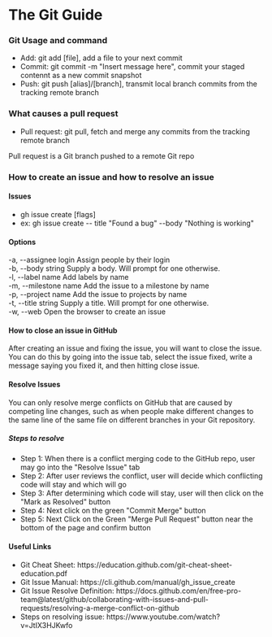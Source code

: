 <h1>The Git Guide</h1>

<h3>Git Usage and command</h3>
<ul>
  <Li>Add: git add [file], add a file to your next commit</li>
  <Li>Commit: git commit -m "Insert message here", commit your staged contennt as a new commit snapshot</li>
  <Li>Push: git push [alias]/[branch], transmit local branch commits from the tracking remote branch</li>
</ul>

<h3>What causes a pull request</h3>
<ul>
  <li>Pull request: git pull, fetch and merge any commits from the tracking remote branch</li>
 </ul>
<p>Pull request is a Git branch pushed to a remote Git repo</p>


<h3>How to create an issue and how to resolve an issue</h3>
<h4>Issues</h4>
<ul>
  <li>gh issue create [flags]</li>
  <li>ex: gh issue create -- title "Found a bug" --body "Nothing is working" </li>
 </ul>
 <h4>Options</h4>
 <p> -a, --assignee login   Assign people by their login<br>
  -b, --body string      Supply a body. Will prompt for one otherwise.<br>
  -l, --label name       Add labels by name<br>
  -m, --milestone name   Add the issue to a milestone by name<br>
  -p, --project name     Add the issue to projects by name<br>
  -t, --title string     Supply a title. Will prompt for one otherwise.<br>
  -w, --web              Open the browser to create an issue<br></p>
<h4>How to close an issue in GitHub</h4>
<p>After creating an issue and fixing the issue, you will want to close the issue. You can do this by going into the issue tab, select the issue fixed, write a message saying you fixed it, and then hitting close issue.</p>
<h4>Resolve Issues</h4>
<p>You can only resolve merge conflicts on GitHub that are caused by competing line changes, such as when people make different changes to the same line of the same file on different branches in your Git repository.</p>
<h5>Steps to resolve</h5>
<ul>
  <li>Step 1: When there is a conflict merging code to the GitHub repo, user may go into the "Resolve Issue" tab</li>
  <li>Step 2: After user reviews the conflict, user will decide which conflicting code will stay and which will go</li>
  <li>Step 3: After determining which code will stay, user will then click on the "Mark as Resolved" button</li>
  <li>Step 4: Next click on the green "Commit Merge" button</li>
  <li>Step 5: Next Click on the Green "Merge Pull Request" button near the bottom of the page and confirm button</li>
</ul>




<h4>Useful Links</h4>
<p>
<ul>
  <li>Git Cheat Sheet: https://education.github.com/git-cheat-sheet-education.pdf</li>
  <li>Git Issue Manual: https://cli.github.com/manual/gh_issue_create</li>
  <li>Git Issue Resolve Definition: https://docs.github.com/en/free-pro-team@latest/github/collaborating-with-issues-and-pull-requests/resolving-a-merge-conflict-on-github</li>
  <li>Steps on resolving issue: https://www.youtube.com/watch?v=JtIX3HJKwfo</li>
</ul>
</p>
